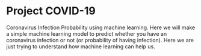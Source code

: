 # Project COVID-19
Coronavirus Infection Probability using machine learning. 
Here we will make a simple machine learning model to predict whether you have an coronavirus infection or not (or probability of having infection).
Here we are just trying to understand how machine learning can help us.
